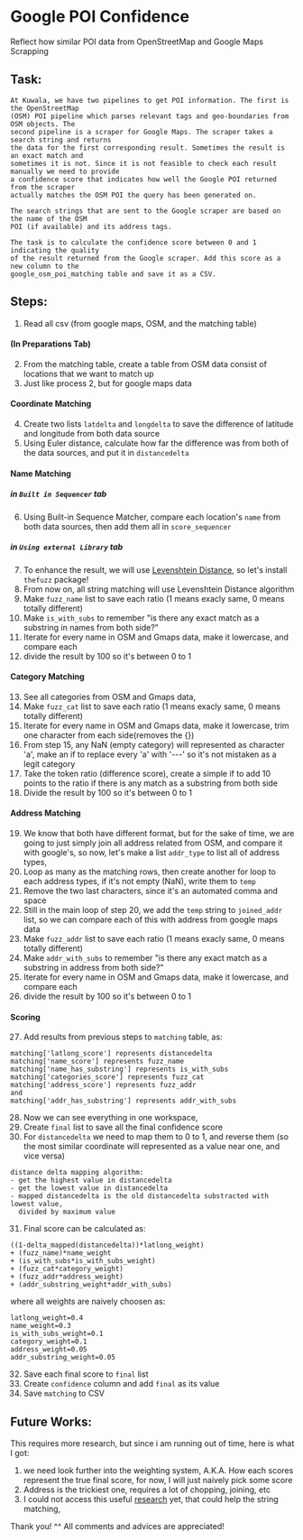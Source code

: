 # Google POI Confidence
Reflect how similar POI data from OpenStreetMap and Google Maps Scrapping
## Task:
```
At Kuwala, we have two pipelines to get POI information. The first is the OpenStreetMap
(OSM) POI pipeline which parses relevant tags and geo-boundaries from OSM objects. The
second pipeline is a scraper for Google Maps. The scraper takes a search string and returns
the data for the first corresponding result. Sometimes the result is an exact match and
sometimes it is not. Since it is not feasible to check each result manually we need to provide
a confidence score that indicates how well the Google POI returned from the scraper
actually matches the OSM POI the query has been generated on.

The search strings that are sent to the Google scraper are based on the name of the OSM
POI (if available) and its address tags.

The task is to calculate the confidence score between 0 and 1 indicating the quality
of the result returned from the Google scraper. Add this score as a new column to the
google_osm_poi_matching table and save it as a CSV.
```



## Steps: 
1. Read all csv (from google maps, OSM, and the matching table)
#### (In Preparations Tab)
2. From the matching table, create a table from OSM data consist of locations that we want to match up
3. Just like process 2, but for google maps data
#### Coordinate Matching
4. Create two lists `latdelta` and `longdelta` to save the difference of latitude and longitude from both data source
5. Using Euler distance, calculate how far the difference was from both of the data sources, and put it in `distancedelta`
#### Name Matching
##### in `Built in Sequencer` tab
6. Using Built-in Sequence Matcher, compare each location's `name` from both data sources, then add them all in `score_sequencer`
##### in `Using external Library` tab
7. To enhance the result, we will use [Levenshtein Distance](https://en.wikipedia.org/wiki/Levenshtein_distance), so let's install `thefuzz` package!
8. From now on, all string matching will use Levenshtein Distance algorithm
9. Make `fuzz_name` list to save each ratio (1 means exacly same, 0 means totally different)
10. Make `is_with_subs` to remember "is there any exact match as a substring in names from both side?"
11. Iterate for every name in OSM and Gmaps data, make it lowercase, and compare each
12. divide the result by 100 so it's between 0 to 1
#### Category Matching
13. See all categories from OSM and Gmaps data,  
14. Make `fuzz_cat` list to save each ratio (1 means exacly same, 0 means totally different)
15. Iterate for every name in OSM and Gmaps data, make it lowercase, trim one character from each side(removes the {})
16. From step 15, any NaN (empty category) will represented as character 'a', make an if to replace every 'a' with '---' so it's not mistaken as a legit category
17. Take the token ratio (difference score), create a simple if to add 10 points to the ratio if there is any match as a substring from both side
18. Divide the result by 100 so it's between 0 to 1
#### Address Matching
19. We know that both have different format, but for the sake of time, we are going to just simply join all address related from OSM, and compare it with google's, so now, let's make a list `addr_type` to list all of address types, 
20. Loop as many as the matching rows, then create another for loop to each address types, if it's not empty (NaN), write them to `temp`
21. Remove the two last characters, since it's an automated comma and space
22. Still in the main loop of step 20, we add the `temp` string to `joined_addr` list, so we can compare each of this with address from google maps data
23. Make `fuzz_addr` list to save each ratio (1 means exacly same, 0 means totally different)
24. Make `addr_with_subs` to remember "is there any exact match as a substring in address from both side?"
25. Iterate for every name in OSM and Gmaps data, make it lowercase, and compare each
26. divide the result by 100 so it's between 0 to 1
#### Scoring
27. Add results from previous steps to `matching` table, as:
```
matching['latlong_score'] represents distancedelta
matching['name_score'] represents fuzz_name
matching['name_has_substring'] represents is_with_subs
matching['categories_score'] represents fuzz_cat
matching['address_score'] represents fuzz_addr
and
matching['addr_has_substring'] represents addr_with_subs
```
28. Now we can see everything in one workspace, 
29. Create `final` list to save all the final confidence score
30. For `distancedelta` we need to map them to 0 to 1, and reverse them (so the most similar coordinate will represented as a value near one, and vice versa)
```
distance delta mapping algorithm:
- get the highest value in distancedelta
- get the lowest value in distancedelta
- mapped distancedelta is the old distancedelta substracted with lowest value, 
  divided by maximum value 
```
31. Final score can be calculated as:
```
((1-delta_mapped(distancedelta))*latlong_weight) 
+ (fuzz_name)*name_weight 
+ (is_with_subs*is_with_subs_weight) 
+ (fuzz_cat*category_weight) 
+ (fuzz_addr*address_weight) 
+ (addr_substring_weight*addr_with_subs)

```
where all weights are naively choosen as:
```
latlong_weight=0.4
name_weight=0.3
is_with_subs_weight=0.1
category_weight=0.1
address_weight=0.05
addr_substring_weight=0.05
```
32. Save each final score to `final` list
33. Create `confidence` column and add `final` as its value
34. Save `matching` to CSV

## Future Works:
This requires more research, but since i am running out of time, here is what I got:
1. we need look further into the weighting system, A.K.A. How each scores represent the true final score, for now, I will just naively pick some score
2. Address is the trickiest one, requires a lot of chopping, joining, etc
3. I could not access this useful [research](https://www.researchgate.net/publication/2834776_A_comparison_of_string_DISTANCE_metrics_for_name-matching_tasks
) yet, that could help the string matching,


Thank you! ^^ All comments and advices are appreciated!
